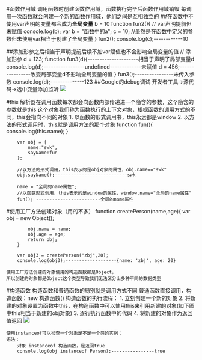 #函数作用域
	调用函数时创建函数作用域，函数执行完毕后函数作用域销毁
	每调用一次函数就会创建一个新的函数作用域，他们之间是互相独立的
##在函数中不使用var声明的变量都会成为**全局变量**
	b = 10
        function fun2(){
            // var声明提前但未赋值
            console.log(b);
            var b = "函数中的a";
            c = 10;	//虽然是在函数中定义的参数但未使用var相当于创建了全局变量
        }
        fun2();
        console.log(c);------------10

##添加形参之后相当于声明提前后续不加var赋值也不会影响全局变量的值
	// 添加形参
        d = 123;
        function fun3(d){---------------------相当于声明了局部变量d
            console.log(d);-----------------undefined-------------未赋值
            d = 456;----------------改变局部变量d不影响全局变量的值
        }
        fun3();----------------未传入参数
        console.log(d);--------------123
##Google的debug调试
	开发者工具->源代码->选中变量添加监听
![](/img/0803/1.png)

#this
	解析器在调用函数每次都会向函数内部传递进一个隐含的参数，这个隐含的参数就是this
	这个对象我们称为函数执行的上下文对象，根据函数的调用方式的不同，this会指向不同的对象
		1. 以函数的形式调用书，this永远都是window
		2. 以方法的形式调用时，this就是调用方法的那个对象
		function fun(){
			console.log(this.name);
		}
	        
		var obj = {
			name:"swk",
			sayName:fun
		};

		//以方法的形式调用，this表示的是obj对象的属性，obj.name=="swk"
		obj.sayName();---------------------------swk  
	
		name = "全局的name属性";
		//以函数形式调用，this表示的是window的属性，window.name="全局的name属性"
		fun(); ------------------------全局的name属性

#使用工厂方法创建对象（用的不多）
	function createPerson(name,age){
            var obj = new Object();

            obj.name = name;
            obj.age = age;
            return obj;
        }

        var obj3 = createPerson("zbj",20);
        console.log(obj3);-------------------{name: 'zbj', age: 20}

	使用工厂方法创建的对象使用的构造函数都是Object，
	所以创建的对象都是Object这个类型导致我们无法区分出多种不同的数据类型
#构造函数
	构造函数和普通函数的局别就是调用方式不同
		普通函数直接调用，构造函数：new 构造函数()
	构造函数的执行流程：
		1. 立刻创建一个新的对象
		2. 将新建的对象设置为函数中this，在构造函数中可以使用this来引用新建的对象(如下图中this相当于新建的obj对象)
		3. 逐行执行函数中的代码
		4. 将新建的对象作为返回值返回
![](/img/0803/2.png)

	使用instanceof可以检查一个对象是不是一个类的实例：
	语法：
		对象 instanceof 构造函数，是返回true
		console.log(obj instanceof Person);----------------true